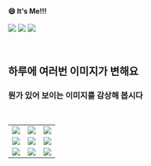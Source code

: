 <!--
#### 📫 How to reach me?
<a href="mailto:thquddnr123@gmail.com">
    <img 
        src="https://img.shields.io/badge/Gmail-d14836?style=flat-square&logo=Gmail&logoColor=white&link=mailto:thquddnr123@gmail.com"
        style="height : auto; margin-left : 60px; margin-right : 60px;"/>
</a>
-->
#### 😄 It's Me!!!

<a href="https://cybecho.notion.site/SBU-s-Archives-854ccd3338c2456a867956f26143998a" target="_blank"><img src="https://img.shields.io/badge/Portfolio-303030?style=for-the-badge&logo=Notion&logoColor=white"/></a>
<a href="https://www.instagram.com/junk_warrior_vintage/" target="_blank"><img src="https://img.shields.io/badge/@junk_warrir_vintage-E4405F?style=for-the-badge&logo=Instagram&logoColor=white"/></a>
<a href="https://www.behance.net/thquddnr125654" target="_blank"><img src="https://img.shields.io/badge/Behance-1769FF?style=for-the-badge&logo=Behance&logoColor=white"/></a>

</br>

## 하루에 여러번 이미지가 변해요
### 뭔가 있어 보이는 이미지를 감상해 봅시다

<!--
마크업 바로보기 사이트
https://dillinger.io/ 
-->
  <br/> <table>
<tr>
<td><a href='http://www.omglasergunspewpewpew.com/'><img src='https://www.random-art.org/img/large/433700.jpg'></a></td>
<td><a href='https://name.ho9.me/'><img src='https://www.random-art.org/img/large/433689.jpg'></a></td>
<td><a href='https://longdogechallenge.com/'><img src='https://www.random-art.org/img/large/433691.jpg'></a></td>
</tr>
<tr>
<td><a href='https://kimjongillookingatthings.tumblr.com/'><img src='https://www.random-art.org/img/large/433713.jpg'></a></td>
<td><a href='https://pointerpointer.com/'><img src='https://www.random-art.org/img/large/433670.jpg'></a></td>
<td><a href='https://www.omfgdogs.com/#'><img src='https://www.random-art.org/img/large/433702.jpg'></a></td>
</tr>
<tr>
<td><a href='https://img.theqoo.net/img/rjIus.jpg'><img src='https://www.random-art.org/img/large/433672.jpg'></a></td>
<td><a href='https://www.cameronsworld.net'><img src='https://www.random-art.org/img/large/433626.jpg'></a></td>
<td><a href='https://binarypiano.com/'><img src='https://www.random-art.org/img/large/433647.jpg'></a></td>
</tr>
</table>
